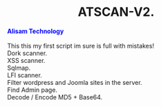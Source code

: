 <h1 align="center">ATSCAN-V2.</h1>
<b><font color="#0000FF">Alisam Technology</font></b><br><br>
This this my first script im sure is full with mistakes!<br>
Dork scanner.<br>
XSS scanner.<br>
Sqlmap.<br>
LFI scanner.<br>
Filter wordpress and Joomla sites in the server.<br>
Find Admin page.<br>
Decode / Encode MD5 + Base64.<br>


